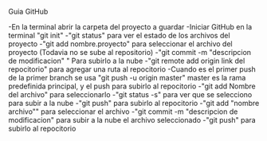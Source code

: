 Guia GitHub

-En la terminal abrir la carpeta del proyecto a guardar
-Iniciar GitHub en la terminal "git init"
-"git status" para ver el estado de los archivos del proyecto
-"git add nombre.proyecto" para seleccionar el archivo del proyecto (Todavia no se sube al repositorio)
-"git commit -m "descripcion de modificacion" " Para subirlo a la nube
-"git remote add origin link del repocitorio" para agregar una ruta al repocitorio
-Cuando es el primer push de la primer branch se usa "git push -u origin master" master es la rama predefinida principal, y el push para subirlo al repocitorio
-"git add Nombre del archivo" para seleccionarlo
-"git status -s" para ver que se selecciono para subir a la nube
-"git push" para subirlo al repocitorio
-"git add "nombre archivo"" para seleccionar el archivo
-"git commit -m "descripcion de modificacion" para subir a la nube el archivo seleccionado
-"git push" para subirlo al repocitorio
